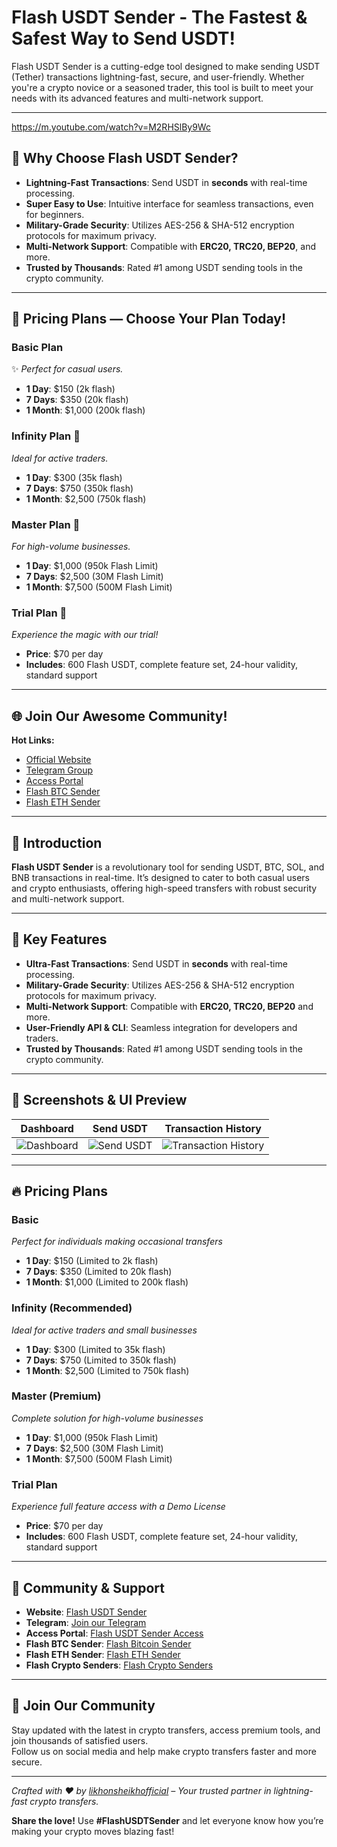 # Flash USDT Sender - The Fastest & Safest Way to Send USDT!

Flash USDT Sender is a cutting-edge tool designed to make sending USDT (Tether) transactions lightning-fast, secure, and user-friendly. Whether you're a crypto novice or a seasoned trader, this tool is built to meet your needs with its advanced features and multi-network support.

---

https://m.youtube.com/watch?v=M2RHSlBy9Wc

## 🌟 Why Choose Flash USDT Sender?

- **Lightning-Fast Transactions**: Send USDT in **seconds** with real-time processing.
- **Super Easy to Use**: Intuitive interface for seamless transactions, even for beginners.
- **Military-Grade Security**: Utilizes AES-256 & SHA-512 encryption protocols for maximum privacy.
- **Multi-Network Support**: Compatible with **ERC20, TRC20, BEP20**, and more.
- **Trusted by Thousands**: Rated #1 among USDT sending tools in the crypto community.

---

## 💸 Pricing Plans — Choose Your Plan Today!

### **Basic Plan**
✨ *Perfect for casual users.*
- **1 Day**: $150 (2k flash)
- **7 Days**: $350 (20k flash)
- **1 Month**: $1,000 (200k flash)

### **Infinity Plan** 🚀
*Ideal for active traders.*
- **1 Day**: $300 (35k flash)
- **7 Days**: $750 (350k flash)
- **1 Month**: $2,500 (750k flash)

### **Master Plan** 💖
*For high-volume businesses.*
- **1 Day**: $1,000 (950k Flash Limit)
- **7 Days**: $2,500 (30M Flash Limit)
- **1 Month**: $7,500 (500M Flash Limit)

### **Trial Plan** 🔑
*Experience the magic with our trial!*
- **Price**: $70 per day  
- **Includes**: 600 Flash USDT, complete feature set, 24-hour validity, standard support

---

## 🌐 Join Our Awesome Community!

**Hot Links:**
- [Official Website](https://flashusdtsender.xyz/)
- [Telegram Group](https://flashusdtsender.xyz/telegram)
- [Access Portal](https://flashusdtsender.xyz/access)
- [Flash BTC Sender](https://flashbtcsender.xyz)
- [Flash ETH Sender](https://flashethsender.xyz)

---

## 🚀 Introduction

**Flash USDT Sender** is a revolutionary tool for sending USDT, BTC, SOL, and BNB transactions in real-time. It’s designed to cater to both casual users and crypto enthusiasts, offering high-speed transfers with robust security and multi-network support.

---

## 🌟 Key Features

- **Ultra-Fast Transactions**: Send USDT in **seconds** with real-time processing.
- **Military-Grade Security**: Utilizes AES-256 & SHA-512 encryption protocols for maximum privacy.
- **Multi-Network Support**: Compatible with **ERC20, TRC20, BEP20** and more.
- **User-Friendly API & CLI**: Seamless integration for developers and traders.
- **Trusted by Thousands**: Rated #1 among USDT sending tools in the crypto community.

---

## 📸 Screenshots & UI Preview

| **Dashboard** | **Send USDT** | **Transaction History** |
|---------------|---------------|-------------------------|
| ![Dashboard](https://hebbkx1anhila5yf.public.blob.vercel-storage.com/R%20%2810%29-rRwlzmWCJTrDxukkKqBG0bWZalitBT.png) | ![Send USDT](https://hebbkx1anhila5yf.public.blob.vercel-storage.com/494E69E1-2ED5-432B-A74F-38266BAB2E59-44PfOHG8U3tgce3RA6Cv4YvXnocy7z.png) | ![Transaction History](https://hebbkx1anhila5yf.public.blob.vercel-storage.com/Best-Seller-Free-PNG-Image-300x225-Dml6oJZe3Z36PnhgG8TMUIItoyE6bv.png) |

---

## 🔥 Pricing Plans

### **Basic**
*Perfect for individuals making occasional transfers*
- **1 Day**: $150 (Limited to 2k flash)
- **7 Days**: $350 (Limited to 20k flash)
- **1 Month**: $1,000 (Limited to 200k flash)

### **Infinity (Recommended)**
*Ideal for active traders and small businesses*
- **1 Day**: $300 (Limited to 35k flash)
- **7 Days**: $750 (Limited to 350k flash)
- **1 Month**: $2,500 (Limited to 750k flash)

### **Master (Premium)**
*Complete solution for high-volume businesses*
- **1 Day**: $1,000 (950k Flash Limit)
- **7 Days**: $2,500 (30M Flash Limit)
- **1 Month**: $7,500 (500M Flash Limit)

### **Trial Plan**
*Experience full feature access with a Demo License*
- **Price**: $70 per day  
- **Includes**: 600 Flash USDT, complete feature set, 24-hour validity, standard support

---

## 💬 Community & Support

- **Website**: [Flash USDT Sender](https://flashusdtsender.xyz/)
- **Telegram**: [Join our Telegram](https://flashusdtsender.xyz/telegram)
- **Access Portal**: [Flash USDT Sender Access](https://flashusdtsender.xyz/access)
- **Flash BTC Sender**: [Flash Bitcoin Sender](https://flashbtcsender.xyz)
- **Flash ETH Sender**: [Flash ETH Sender](https://flashethsender.xyz)
- **Flash Crypto Senders**: [Flash Crypto Senders](https://flashcryptosenders.com)

---

## 🎉 Join Our Community

Stay updated with the latest in crypto transfers, access premium tools, and join thousands of satisfied users.  
Follow us on social media and help make crypto transfers faster and more secure.

---

*Crafted with ❤️ by [likhonsheikhofficial](https://github.com/likhonsheikhofficial) – Your trusted partner in lightning-fast crypto transfers.*

**Share the love!** Use **#FlashUSDTSender** and let everyone know how you’re making your crypto moves blazing fast!
